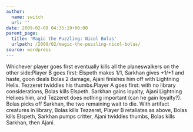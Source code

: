 ```yaml
---
author:
  name: switch
  url: ''
date: 2009-02-09 04:35:19+00:00
parent_page:
  title: 'Magic the Puzzling: Nicol Bolas'
  urlpath: /2009/02/magic-the-puzzling-nicol-bolas/
source: wordpress
---
```


Whichever player goes first eventually kills all the planeswalkers on the other side:Player B goes first: Elspeth makes 1/1, Sarkhan gives +1/+1 and haste, goon deals Bolas 2 damage, Ajani finishes him off with Lightning Helix. Tezzeret twiddles his thumbs.Player A goes first: with no library considerations, Bolas kills Elspeth. Sarkhan gains loyalty, Ajani Lightning Helixes him, and Tezzeret does nothing important (can he gain loyalty?). Bolas picks off Sarkhan, the two remaining wait to die. With artifact creatures in library, Bolas kills Tezzeret, Player B retaliates as above, Bolas kills Elspeth, Sarkhan pumps critter, Ajani twiddles thumbs, Bolas kills Sarkhan, then Ajani.